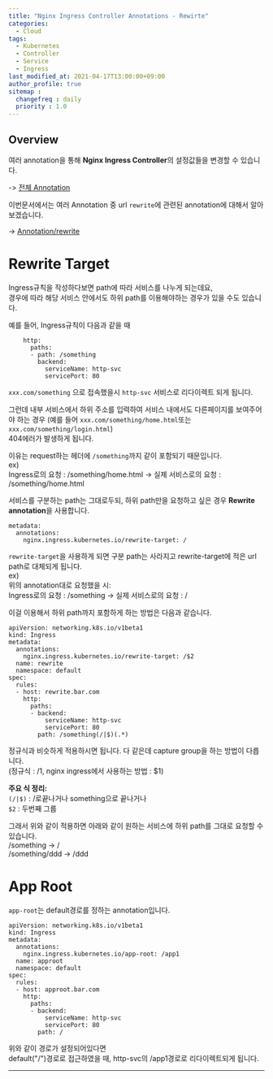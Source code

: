 ```yaml
---
title: "Nginx Ingress Controller Annotations - Rewirte"
categories: 
  - Cloud
tags:
  - Kubernetes
  - Controller
  - Service
  - Ingress
last_modified_at: 2021-04-17T13:00:00+09:00
author_profile: true
sitemap :
  changefreq : daily
  priority : 1.0
---
```


## Overview
여러 annotation을 통해 **Nginx Ingress Controller**의 설정값들을 변경할 수 있습니다.  

-> [전체 Annotation](https://kubernetes.github.io/ingress-nginx/user-guide/nginx-configuration/annotations/)  

이번문서에서는 여러 Annotation 중 url `rewrite`에 관련된 annotation에 대해서 알아보겠습니다.  

-> [Annotation/rewrite](https://kubernetes.github.io/ingress-nginx/examples/rewrite/)  

# Rewrite Target
Ingress규칙을 작성하다보면 path에 따라 서비스를 나누게 되는데요,  
경우에 따라 해당 서비스 안에서도 하위 path를 이용해야하는 경우가 있을 수도 있습니다.  

예를 들어, Ingress규칙이 다음과 같을 때  
~~~
    http:
      paths:
      - path: /something
        backend:
          serviceName: http-svc
          servicePort: 80
~~~
`xxx.com/something` 으로 접속했을시 `http-svc` 서비스로 리다이렉트 되게 됩니다.  

그런데 내부 서비스에서 하위 주소를 입력하여 서비스 내에서도 다른페이지를 보여주어야 하는 경우 (예를 들어 `xxx.com/something/home.html`또는 `xxx.com/something/login.html`)  
404에러가 발생하게 됩니다.  

이유는 request하는 헤더에 `/something`까지 같이 포함되기 때문입니다.  
ex)  
Ingress로의 요청 : /something/home.html -> 실제 서비스로의 요청 : /something/home.html  

서비스를 구분하는 path는 그대로두되, 하위 path만을 요청하고 싶은 경우 **Rewrite annotation**을 사용합니다.  

~~~
metadata:
  annotations:
    nginx.ingress.kubernetes.io/rewrite-target: /
~~~

`rewrite-target`을 사용하게 되면 구분 path는 사라지고 rewrite-target에 적은 url path로 대체되게 됩니다.  
ex)  
위의 annotation대로 요청했을 시:  
Ingress로의 요청 : /something -> 실제 서비스로의 요청 : /  

이걸 이용해서 하위 path까지 포함하게 하는 방법은 다음과 같습니다.  
~~~
apiVersion: networking.k8s.io/v1beta1
kind: Ingress
metadata:
  annotations:
    nginx.ingress.kubernetes.io/rewrite-target: /$2
  name: rewrite
  namespace: default
spec:
  rules:
  - host: rewrite.bar.com
    http:
      paths:
      - backend:
          serviceName: http-svc
          servicePort: 80
        path: /something(/|$)(.*)
~~~
정규식과 비슷하게 적용하시면 됩니다. 다 같은데 capture group을 하는 방법이 다릅니다.  
(정규식 : /1, nginx ingress에서 사용하는 방법 : $1)   

**주요 식 정리:**   
`(/|$)` : /로끝나거나 something으로 끝나거나   
`$2` : 두번째 그룹  

그래서 위와 같이 적용하면 아래와 같이 원하는 서비스에 하위 path를 그대로 요청할 수 있습니다.    
/something -> /  
/something/ddd -> /ddd  

# App Root
`app-root`는 default경로를 정하는 annotation입니다.  

~~~
apiVersion: networking.k8s.io/v1beta1
kind: Ingress
metadata:
  annotations:
    nginx.ingress.kubernetes.io/app-root: /app1
  name: approot
  namespace: default
spec:
  rules:
  - host: approot.bar.com
    http:
      paths:
      - backend:
          serviceName: http-svc
          servicePort: 80
        path: /
~~~
위와 같이 경로가 설정되어있다면  
default("/")경로로 접근하였을 때, http-svc의 /app1경로로 리다이렉트되게 됩니다.  

----